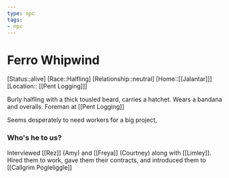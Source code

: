 ```yaml
---
type: npc
tags: 
- npc
---
```


# Ferro Whipwind
[Status::alive]
[Race::Halfling]
[Relationship::neutral]
[Home::[[Jalantar]]]
[Location:: [[Pent Logging]]]

Burly halfling with a thick tousled beard, carries a hatchet. Wears a bandana and overalls.  Foreman at [[Pent Logging]]

Seems desperately to need workers for a big project, 

### Who's he to us? 
Interviewed [[Rez]] (Amy) and [[Freya]] (Courtney) along with [[Limley]]. Hired them to work, gave them their contracts, and introduced them to [[Callgrim Pogleliggle]]